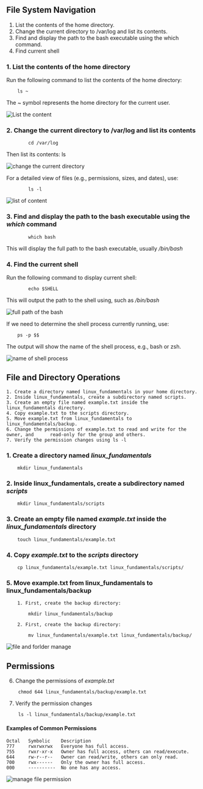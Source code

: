 ## File System Navigation
   1. List the contents of the home directory.
   2. Change the current directory to /var/log and list its contents.
   3. Find and display the path to the bash executable using the which command.
   4. Find current shell


### 1. List the contents of the home directory

Run the following command to list the contents of the home directory:

        ls ~

The ~ symbol represents the home directory for the current user. 

![List the content](images/1.png)

### 2. Change the current directory to /var/log and list its contents

            cd /var/log



Then list its contents:
            ls

![change the current directory](images/2.png)




For a detailed view of files (e.g., permissions, sizes, and dates), use:

            ls -l

![list of content](images/3.png)





### 3. Find and display the path to the bash executable using the *which* command


            which bash

This will display the full path to the bash executable, usually */bin/bash*


### 4. Find the current shell

Run the following command to display current shell:


            echo $SHELL

This will output the path to the shell using, such as */bin/bash*


![full path of the bash](images/6.png)


If we need to determine the shell process currently running, use:


        ps -p $$

The output will show the name of the shell process, e.g., bash or zsh.


![name of shell process](images/7.png)


## File and Directory Operations

    1. Create a directory named linux_fundamentals in your home directory. 
    2. Inside linux_fundamentals, create a subdirectory named scripts. 
    3. Create an empty file named example.txt inside the linux_fundamentals directory. 
    4. Copy example.txt to the scripts directory. 
    5. Move example.txt from linux_fundamentals to linux_fundamentals/backup. 
    6. Change the permissions of example.txt to read and write for the owner, and      read-only for the group and others. 
    7. Verify the permission changes using ls -l


### 1. Create a directory named *linux_fundamentals*


        mkdir linux_fundamentals

### 2. Inside linux_fundamentals, create a subdirectory named *scripts*

        mkdir linux_fundamentals/scripts


### 3. Create an empty file named *example.txt* inside the *linux_fundamentals* directory


        touch linux_fundamentals/example.txt

### 4. Copy *example.txt* to the *scripts* directory


        cp linux_fundamentals/example.txt linux_fundamentals/scripts/


### 5. Move example.txt from linux_fundamentals to linux_fundamentals/backup

        1. First, create the backup directory:

            mkdir linux_fundamentals/backup

        2. First, create the backup directory:

            mv linux_fundamentals/example.txt linux_fundamentals/backup/

![file and forlder manage](images/8.png)

## Permissions

6. Change the permissions of *example.txt*

        chmod 644 linux_fundamentals/backup/example.txt

7. Verify the permission changes

        ls -l linux_fundamentals/backup/example.txt


#### Examples of Common Permissions

    Octal	Symbolic	Description
    777	    rwxrwxrwx	Everyone has full access.
    755	    rwxr-xr-x	Owner has full access, others can read/execute.
    644	    rw-r--r--	Owner can read/write, others can only read.
    700	    rwx------	Only the owner has full access.
    000	    ----------	No one has any access.


![manage file permission](images/9.png)

